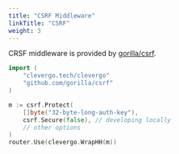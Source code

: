 ```yaml
---
title: "CSRF Middleware"
linkTitle: "CSRF"
weight: 3
---
```


CRSF middleware is provided by [gorilla/csrf](https://github.com/gorilla/csrf).

```go
import (
    "clevergo.tech/clevergo"
    "github.com/gorilla/csrf"
)
```

```go
m := csrf.Protect(
    []byte("32-byte-long-auth-key"),
    csrf.Secure(false), // developing locally
    // other options
)
router.Use(clevergo.WrapHH(m))
```
